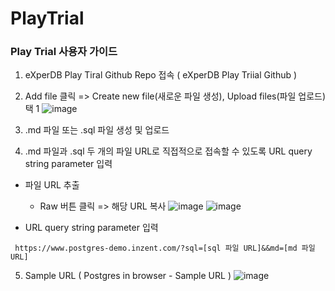 # PlayTrial

### Play Trial 사용자 가이드
1. eXperDB Play Tiral Github Repo 접속 ( eXperDB Play Triial Github )

2. Add file 클릭 => Create new file(새로운 파일 생성), Upload files(파일 업로드) 택 1
![image](https://user-images.githubusercontent.com/91466343/219995676-835d753e-5afa-41bf-b2d0-b1f2f85efdee.png)


3. .md 파일 또는 .sql 파일 생성 및 업로드

4. .md 파일과 .sql 두 개의 파일 URL로 직접적으로 접속할 수 있도록 URL query string parameter 입력

  - 파일 URL 추출
    * Raw 버튼 클릭 => 해당 URL 복사
![image](https://user-images.githubusercontent.com/91466343/219995599-1cdc1811-ebd6-4f50-a6cc-4aef8f8f3568.png)
![image](https://user-images.githubusercontent.com/91466343/219995625-ad4bef59-9d9c-4dae-8462-047c637b0764.png)



  - URL query string parameter 입력
   ```
    https://www.postgres-demo.inzent.com/?sql=[sql 파일 URL]&&md=[md 파일 URL]
   ```

5. Sample URL ( Postgres in browser - Sample URL )
![image](https://user-images.githubusercontent.com/91466343/220004054-08543d74-5f48-4b80-ae44-5b5ff95640d8.png)

